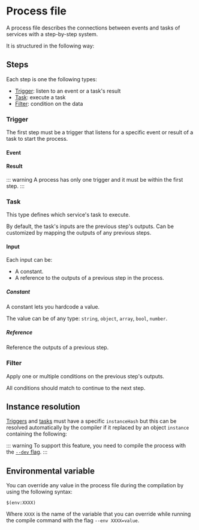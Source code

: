 # Process file

A process file describes the connections between events and tasks of services with a step-by-step system.

It is structured in the following way:

<param-table :parameter="{
  fields: [{
    name: 'key',
    description: 'Key to identify the process.',
    fullType: 'string'
  }, {
    name: 'steps',
    label: 'repeated',
    description: 'Steps to execute.',
    fullType: 'Step'
  }]
}" :types="{}" />

## Steps

Each step is one the following types:

- [Trigger](#trigger): listen to an event or a task's result
- [Task](#task): execute a task
- [Filter](#filter): condition on the data

### Trigger

The first step must be a trigger that listens for a specific event or result of a task to start the process.

#### Event
<param-table :parameter="{
  fields: [{
    name: 'key',
    description: '(optional) Key to identify this step.',
    fullType: 'string'
  }, {
    name: 'instanceHash',
    description: 'Hash of the service\'s instance.',
    fullType: 'string'
  }, {
    name: 'eventKey',
    description: 'Event key to listen to.',
    fullType: 'string'
  }]
}" :types="{}" />

#### Result
<param-table :parameter="{
  fields: [{
    name: 'key',
    description: '(optional) Key to identify this step.',
    fullType: 'string'
  }, {
    name: 'instanceHash',
    description: 'Hash of the service\'s instance.',
    fullType: 'string'
  }, {
    name: 'taskKey',
    description: 'Task\'s key of the result to listen to.',
    fullType: 'string'
  }]
}" :types="{}" />

::: warning
A process has only one trigger and it must be within the first step.
:::

### Task

This type defines which service's task to execute.

By default, the task's inputs are the previous step's outputs. Can be customized by mapping the outputs of any previous steps.

<param-table :parameter="{
  fields: [{
    name: 'key',
    description: '(optional) Key to identify this step.',
    fullType: 'string'
  }, {
    name: 'instanceHash',
    description: 'Hash of the service\'s instance.',
    fullType: 'string'
  }, {
    name: 'taskKey',
    description: 'Task key to execute.',
    fullType: 'string'
  }, {
    name: 'inputs',
    description: '(optional) Task\'s inputs. If not defined, inputs are the previous step\'s outputs.',
    fullType: 'map&lt;string, Input&gt;'
  }]
}" :types="{}" />

#### Input

Each input can be:
- A constant.
- A reference to the outputs of a previous step in the process.

##### Constant

A constant lets you hardcode a value.

The value can be of any type: `string`, `object`, `array`, `bool`, `number`.

##### Reference

Reference the outputs of a previous step.

<param-table :parameter="{
  fields: [{
    name: 'stepKey',
    description: '(optional) Key of the previous step (defined with the attribute &lt;code&gt;key&lt;/code&gt; of the step). If not defined, the previous step is used.',
    fullType: 'string'
  }, {
    name: 'key',
    description: 'Key of the step\'s outputs to reference.',
    fullType: 'string'
  }]
}" :types="{}" />

### Filter

Apply one or multiple conditions on the previous step's outputs.

All conditions should match to continue to the next step.

<param-table :parameter="{
  fields: [{
    name: 'conditions',
    description: 'Key-value map where the key references a data of the previous steps outputs and the value is the expected matching value.',
    fullType: 'map&lt;key, string&gt;'
  }]
}" :types="{}" />

## Instance resolution

[Triggers](#trigger) and [tasks](#task) must have a specific `instanceHash` but this can be resolved automatically by the compiler if it replaced by an object `instance` containing the following:

<param-table :parameter="{
  fields: [{
    name: 'service',
    description: 'Service\'s sid or hash to start. Cannot be used with &lt;code&gt;src&lt;/code&gt;.',
    fullType: 'string'
  }, {
    name: 'src',
    description: 'Path of the service to deploy and start. Local and remote path are supported. Cannot be used with &lt;code&gt;service&lt;/code&gt;.',
    fullType: 'string'
  }, {
    name: 'env',
    label: 'repeated',
    description: 'List of environment variables to inject in the instance. Should respect the format: &lt;code&gt;VARIABLE=value&lt;/code&gt;.',
    fullType: 'string'
  }]
}" :types="{}" />

::: warning
To support this feature, you need to compile the process with the [`--dev` flag](deployment.md#development-mode).
:::

## Environmental variable

You can override any value in the process file during the compilation by using the following syntax:

```
$(env:XXXX)
```

Where `XXXX` is the name of the variable that you can override while running the compile command with the flag `--env XXXX=value`.
